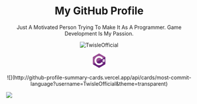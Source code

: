 <p align="center">
  <h1 align="center">My GitHub Profile</h1>
  <p align="center">Just A Motivated Person Trying To Make It As A Programmer. Game Development Is My Passion.</p>
</p>

<div>
  <!-- Profile Views -->
<p align="Center"> <img src="https://komarev.com/ghpvc/?username=TwisleOfficial&label=Profile%20views&color=0e75b6&style=flat" alt="TwisleOfficial" /> </p>
 </div>
 
 <div>
  <!-- Code Logos -->
<p align="center"><img src="https://raw.githubusercontent.com/devicons/devicon/master/icons/csharp/csharp-original.svg" alt="csharp" width="40"             height="40"/>
</div>
  
<div>

<div align="center">
  ![](http://github-profile-summary-cards.vercel.app/api/cards/most-commit-language?username=TwisleOfficial&theme=transparent)
</div>

![](http://github-profile-summary-cards.vercel.app/api/cards/most-commit-language?username=TwisleOfficial&theme=transparent)

